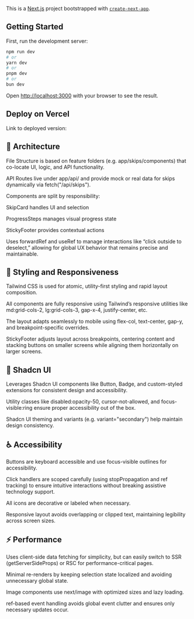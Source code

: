 This is a [Next.js](https://nextjs.org) project bootstrapped with [`create-next-app`](https://nextjs.org/docs/app/api-reference/cli/create-next-app).

## Getting Started

First, run the development server:

```bash
npm run dev
# or
yarn dev
# or
pnpm dev
# or
bun dev
```

Open [http://localhost:3000](http://localhost:3000) with your browser to see the result.


## Deploy on Vercel
 Link to deployed version: 

## 🧱 Architecture
File Structure is based on feature folders (e.g. app/skips/components) that co-locate UI, logic, and API functionality.

API Routes live under app/api/ and provide mock or real data for skips dynamically via fetch("/api/skips").

Components are split by responsibility:

SkipCard handles UI and selection

ProgressSteps manages visual progress state

StickyFooter provides contextual actions

Uses forwardRef and useRef to manage interactions like “click outside to deselect,” allowing for global UX behavior that remains precise and maintainable.

## 🎨 Styling and Responsiveness
Tailwind CSS is used for atomic, utility-first styling and rapid layout composition.

All components are fully responsive using Tailwind’s responsive utilities like md:grid-cols-2, lg:grid-cols-3, gap-x-4, justify-center, etc.

The layout adapts seamlessly to mobile using flex-col, text-center, gap-y, and breakpoint-specific overrides.

StickyFooter adjusts layout across breakpoints, centering content and stacking buttons on smaller screens while aligning them horizontally on larger screens.

## 🧩 Shadcn UI
Leverages Shadcn UI components like Button, Badge, and custom-styled extensions for consistent design and accessibility.

Utility classes like disabled:opacity-50, cursor-not-allowed, and focus-visible:ring ensure proper accessibility out of the box.

Shadcn UI theming and variants (e.g. variant="secondary") help maintain design consistency.

## ♿ Accessibility
Buttons are keyboard accessible and use focus-visible outlines for accessibility.

Click handlers are scoped carefully (using stopPropagation and ref tracking) to ensure intuitive interactions without breaking assistive technology support.

All icons are decorative or labeled when necessary.

Responsive layout avoids overlapping or clipped text, maintaining legibility across screen sizes.

## ⚡ Performance
Uses client-side data fetching for simplicity, but can easily switch to SSR (getServerSideProps) or RSC for performance-critical pages.

Minimal re-renders by keeping selection state localized and avoiding unnecessary global state.

Image components use next/image with optimized sizes and lazy loading.

ref-based event handling avoids global event clutter and ensures only necessary updates occur.
